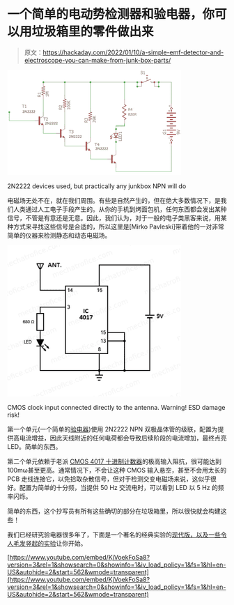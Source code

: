 # 一个简单的电动势检测器和验电器，你可以用垃圾箱里的零件做出来

> 原文：<https://hackaday.com/2022/01/10/a-simple-emf-detector-and-electroscope-you-can-make-from-junk-box-parts/>

![](img/cf3d8302d1386360eaab6b80164bfeaf.png)

2N2222 devices used, but practically any junkbox NPN will do

电磁场无处不在，就在我们周围。有些是自然产生的，但在绝大多数情况下，是我们人类通过人工电子手段产生的。从你的手机到烤面包机，任何东西都会发出某种信号，不管是有意还是无意。因此，我们认为，对于一般的电子类黑客来说，用某种方式来寻找这些信号是合适的，所以这里是[Mirko Pavleski]带着他的一对非常简单的仪器来检测静态和动态电磁场。

![](img/7c663ee2b1af72e62cdc9d5db7ef2561.png)

CMOS clock input connected directly to the antenna. Warning! ESD damage risk!

第一个单元(一个简单的[验电器](https://en.wikipedia.org/wiki/Electroscope))使用 2N2222 NPN 双极晶体管的级联，配置为提供高电流增益，因此天线附近的任何电荷都会导致后续阶段的电流增加，最终点亮 LED。简单的东西。

第二个单元依赖于老派 [CMOS 4017 十进制计数器](https://www.ti.com/lit/ds/symlink/cd4017b.pdf)的极高输入阻抗，很可能达到 100mω甚至更高。通常情况下，不会让这种 CMOS 输入悬空，甚至不会用太长的 PCB 走线连接它，以免拾取杂散信号，但对于检测交变电磁场来说，这似乎很好。配置为简单的十分频，当提供 50 Hz 交流电时，可以看到 LED 以 5 Hz 的频率闪烁。

简单的东西，这个抄写员有所有这些确切的部分在垃圾箱里，所以很快就会构建这些！

我们已经研究验电器很多年了，下面是一个著名的经典实验的[现代版，以及一些](https://hackaday.com/2021/10/01/drone-replaces-kite-in-recreation-of-famous-atmospheric-electricity-experiment/)[令人毛发竖起的实验](https://hackaday.com/2018/06/13/hair-raising-tales-of-electrostatic-generators/)让你开始。

 [https://www.youtube.com/embed/KjVoekFoSa8?version=3&rel=1&showsearch=0&showinfo=1&iv_load_policy=1&fs=1&hl=en-US&autohide=2&start=562&wmode=transparent](https://www.youtube.com/embed/KjVoekFoSa8?version=3&rel=1&showsearch=0&showinfo=1&iv_load_policy=1&fs=1&hl=en-US&autohide=2&start=562&wmode=transparent)

